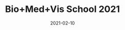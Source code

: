 ---
title: "Bio+Med+Vis School 2021"
date: 2021-02-10
featured: true
school: true
weight: 3
layout: announcement
description: Check out the content of the previous year, Bio+Med+Vis Spring School 2021.
link: https://biomedvis.github.io/2021/
---